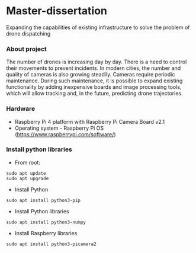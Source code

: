 # Master-dissertation
Expanding the capabilities of existing infrastructure to solve the problem of drone dispatching

### About project
The number of drones is increasing day by day. There is a need to control their movements to prevent incidents. In modern cities, the number and quality of cameras is also growing steadily.
Cameras require periodic maintenance. During such maintenance, it is possible to expand existing functionality by adding inexpensive boards and image processing tools, which will allow tracking and, in the future, predicting drone trajectories.

### Hardware
- Raspberry Pi 4 platform with Raspberry Pi Camera Board v2.1
- Operating system - Raspberry Pi OS (https://www.raspberrypi.com/software/)

### Install python libraries
- From root:
```
sudo apt update
sudo apt upgrade
```

- Install Python
```
sudo apt install python3-pip
```

- Install Python libraries
```
sudo apt install python3-numpy
```

- Install Raspberry libraries
```
sudo apt install python3-picamera2
```
